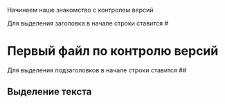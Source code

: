 Начинаем наше знакомство с контролем версий

Для выделения заголовка в начале строки ставится #
# Первый файл по контролю версий

Для выделения подзаголовков в начале строки ставится ##
## Выделение текста

